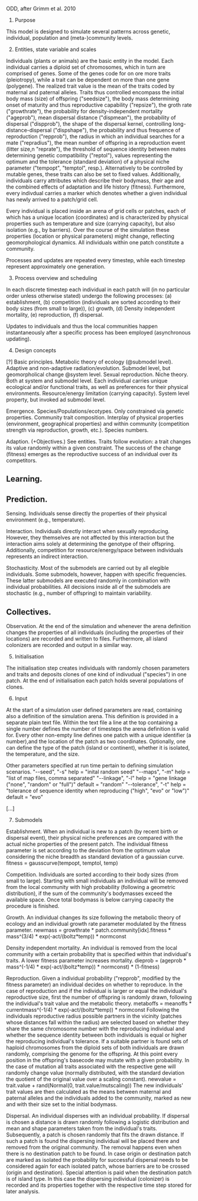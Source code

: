 ODD, after Grimm et al. 2010

1. Purpose

This model is designed to simulate several patterns across genetic, individual, population and (meta-)community levels.


2. Entities, state variable and scales

Individuals (plants or animals) are the basic entity in the model.
Each individual carries a diploid set of chromosomes, which in turn are comprised of genes.
Some of the genes code for on ore more traits (pleiotropy), while a trait can be dependent on more than one gene (polygene).
The realized trait value is the mean of the traits coded by maternal and paternal alleles.
Traits thus controlled encompass
the initial body mass (size) of offspring ("seedsize"),
the body mass determining onset of maturity and thus reproductive capability ("repsize"),
the groth rate ("growthrate"),
the probability for density-independent mortality ("ageprob"),
mean dispersal distance ("dispmean"),
the probability of dispersal ("dispprob"),
the shape of the dispersal kernel, controlling long-distance-dispersal ("dispshape"),
the probability and thus frequence of reproduction ("repprob"),
the radius in which an individual searches for a mate ("repradius"),
the mean number of offspring in a reproduction event (litter size,n "reprate"),
the threshold of sequence identity between mates determining genetic compatibility ("reptol"),
values representing the optimum and the tolerance (standard deviation) of a physical niche parameter ("tempopt", "temptol",
resp.).
Alternatively to be controlled by mutable genes, these traits can also be set to fixed values.
Additionally, individuals carry attributes which describe their bodymass, their age and the combined effects of adaptation
and life history (fitness).
Furthermore, every indivdual carries a marker which denotes whether a given individual has newly arrived to a patch/grid cell.

Every individual is placed inside an arena of grid cells or patches, each of which has a unique location (coordinates)
and is characterized by physical properties such as temperature and size (carrying capacity), but also isolation
(e.g., by barriers).
Over the course of the simulation these properties (location or physical parameters) might change, reflecting
geomorphological dynamics.
All individuals within one patch constitute a community.

Processes and updates are repeated every timestep, while each timestep represent approximately one generation.

3. Process overview and scheduling


In each discrete timestep each individual in each patch will (in no particular order unless otherwise stated) undergo
the following processes:
(a) establishment,
(b) competition (individuals are sorted according to their body sizes (from small to large)),
(c) growth,
(d) Density independent mortality,
(e) reproduction,
(f) dispersal.

Updates to individuals and thus the local communities happen instantaneously after a specific process has been employed
(asynchronous updating).

4. Design concepts

[?]
Basic principles.
Metabolic theory of ecology (@submodel level).
Adaptive and non-adaptive radiation/evolution. Submodel level, but geomorpholical change @system level.
Sexual reproduction.
Niche theory. Both at system and submodel level. Each individual carries unique ecological and/or functional traits,
as well as preferences for their physical environments.
Resource/energy limitation (carrying capacity). System level property, but invoked ad submodel level.

Emergence.
Species/Populations/ecotypes. Only constrained via genetic properties.
Community trait composition. Interplay of physical properties (environment, geographical properties) and within community
(competition strength via reproduction, growth, etc.).
Species numbers.

Adaption. (+Objectives.)
See entities. Traits follow evolution: a trait changes its value randomly within a given constraint.
The success of the change (fitness) emerges as the reproductive success of an individual over its competitors.

Learning.
-

Prediction.
-

Sensing.
Individuals sense directly the properties of their physical environment (e.g., temperature).

Interaction.
Individuals directly interact when sexually reproducing. However, they themselves are not affected by this interaction but the
interaction aims solely at determining the genotype of their offspring.
Additionally, competition for resource/energy/space between individuals represents an indirect interaction.

Stochasticity.
Most of the submodels are carried out by all elegible individuals.
Some submodels, however, happen with specific frequencies.
These latter submodels are executed randomly in combination with individual probabilities.
All decisions inside all of the submodels are stochastic (e.g., number of offspring) to maintain variability.

Collectives.
-

Observation.
At the end of the simulation and whenever the arena definition changes the properties of all individuals
(including the properties of their locations) are recorded and written to files.
Furthermore, all island colonizers are recorded and output in a similar way.


5. Initialisation

The initialisation step creates individuals with randomly chosen parameters and traits and deposits clones of one kind
of indivudual ("species") in one patch.
At the end of initialisation each patch holds several populations of clones.

6. Input

At the start of a simulation user defined parameters are read, containing also a definition of the simulation arena.
This definition is provided in a separate plain text file.
Within the text file a line at the top containing a single number defines the number of timesteps the arena definition is valid for.
Every other non-empty line defines one patch with a unique identifier (a number),and the location of the patch as two coordinates.
Optionally, one can define the type of the patch (island or continent), whether it is isolated, the temperature, and the size.

Other parameters specified at run time pertain to defining simulation scenarios.
        "--seed", "-s"
            help = "inital random seed"
        "--maps", "-m"
            help = "list of map files, comma separated"
        "--linkage", "-l"
            help = "gene linkage (\"none\", \"random\" or \"full\")"
            default = "random"
        "--tolerance", "-t"
            help = "tolerance of sequence identity when reproducing (\"high\", \"evo\" or \"low\")"
            default = "evo"

[...]

7. Submodels

Establishment. When an individual is new to a patch (by recent birth or dispersal event), their physical niche preferences
are compared with the actual niche properties of the present patch.
The individual fitness parameter is set according to the deviation from the optimum value considering the niche breadth
as standard deviation of a gaussian curve.
    fitness = gausscurve(tempopt, temptol, temp) 

Competition. Individuals are sorted according to their body sizes (from small to large).
Starting with small individuals an individual will be removed from the local community with high probability
(following a geometric distribution), if the sum of the community's bodymasses exceed the available space.
Once total bodymass is below carrying capacity the procedure is finished.

Growth. An individual changes its size following the metabolic theory of ecology and an individual growth rate parameter
modulated by the fitness parameter.
    newmass = growthrate * patch.community[idx].fitness * mass^(3/4) * exp(-act/(boltz*temp)) * normconst

Density independent mortality. An individual is removed from the local community with a certain probability that is specified
within that individual's traits.
A lower fitness parameter increases mortality.
    dieprob = (ageprob * mass^(-1/4) * exp(-act/(boltz*temp)) * normconst) * (1-fitness)

Reproduction. Given a individual probability ("repprob", modified by the fitness parameter) an individual decides on whether
to reproduce.
In the case of reproduction and if the individual is larger or equal the individual's reproductive size, first the number
of offspring is randomly drawn, following the individual's trait value and the metabolic theory.
    metaboffs =  meanoffs * currentmass^(-1/4) * exp(-act/(boltz*temp)) * normconst
Following the individuals reproductive radius possible partners in the vicinity (patches whose distances fall within the
radius) are selected based on whether they share the same chromosome number with the reproducing individual and
whether the sequence identity between both individuals is equal or higher the reproducing individual's tolerance.
If a suitable partner is found sets of haploid chromosomes from the diploid sets of both individuals are drawn randomly,
comprising the genome for the offspring.
At this point every position in the offspring's basecode may mutate with a given probability.
In the case of mutation all traits associated with the respective gene will randomly change value (normally distributed,
with the standard deviation the quotient of the original value over a scaling constant).
    newvalue = trait.value + rand(Normal(0, trait.value/mutscaling))
The new individuals' trait values are then calculated as the means between maternal and paternal alleles and
the individuals added to the community, marked as new and with their size set to the initial bodymass.

Dispersal. An individual disperses with an individual probability.
If dispersal is chosen a distance is drawn randomly following a logistic distribution and mean and shape parameters
taken from the individual's traits.
Subsequently, a patch is chosen randomly that fits the drawn distance.
If such a patch is found the dispersing individual will be placed there and removed from the original community.
The removal happens even when there is no destination patch to be found.
In case origin or destination patch are marked as isolated the probability for successful dispersal needs to be
considered again for each isolated patch, whose barriers are to be crossed (origin and destination).
Special attention is paid when the destination patch is of island type.
In this case the dispersing individual (colonizer) is recorded and its properties together with the respective
time step stored for later analysis.
